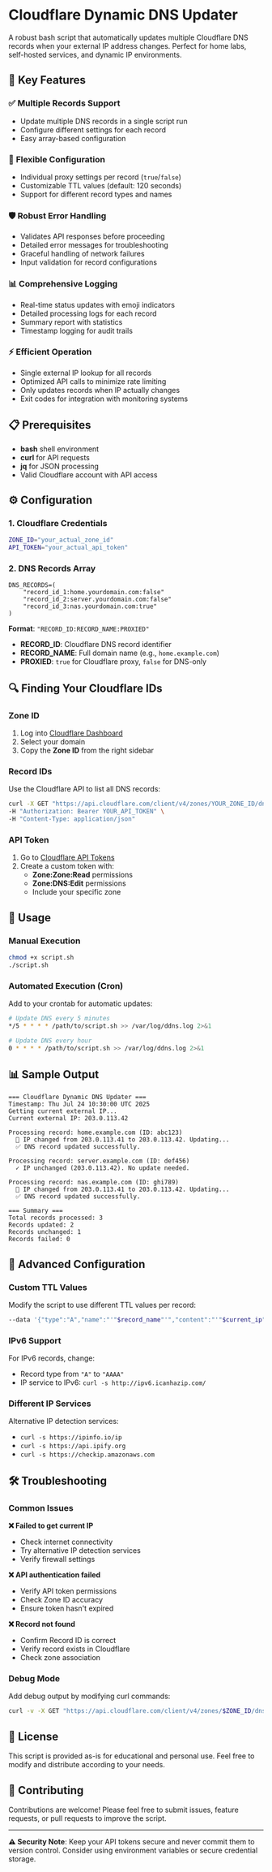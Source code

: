 # Cloudflare Dynamic DNS Updater

A robust bash script that automatically updates multiple Cloudflare DNS records when your external IP address changes. Perfect for home labs, self-hosted services, and dynamic IP environments.

## 🚀 Key Features

### ✅ **Multiple Records Support**
- Update multiple DNS records in a single script run
- Configure different settings for each record
- Easy array-based configuration

### 🔧 **Flexible Configuration**
- Individual proxy settings per record (`true`/`false`)
- Customizable TTL values (default: 120 seconds)
- Support for different record types and names

### 🛡️ **Robust Error Handling**
- Validates API responses before proceeding
- Detailed error messages for troubleshooting
- Graceful handling of network failures
- Input validation for record configurations

### 📊 **Comprehensive Logging**
- Real-time status updates with emoji indicators
- Detailed processing logs for each record
- Summary report with statistics
- Timestamp logging for audit trails

### ⚡ **Efficient Operation**
- Single external IP lookup for all records
- Optimized API calls to minimize rate limiting
- Only updates records when IP actually changes
- Exit codes for integration with monitoring systems

## 📋 Prerequisites

- **bash** shell environment
- **curl** for API requests
- **jq** for JSON processing
- Valid Cloudflare account with API access

## ⚙️ Configuration

### 1. Cloudflare Credentials
```bash
ZONE_ID="your_actual_zone_id"
API_TOKEN="your_actual_api_token"
```




### 2. DNS Records Array

```
DNS_RECORDS=(
    "record_id_1:home.yourdomain.com:false"
    "record_id_2:server.yourdomain.com:false"
    "record_id_3:nas.yourdomain.com:true"
)
```

**Format**: `"RECORD_ID:RECORD_NAME:PROXIED"`
- **RECORD_ID**: Cloudflare DNS record identifier
- **RECORD_NAME**: Full domain name (e.g., `home.example.com`)
- **PROXIED**: `true` for Cloudflare proxy, `false` for DNS-only



## 🔍 Finding Your Cloudflare IDs

### Zone ID
1. Log into [Cloudflare Dashboard](https://dash.cloudflare.com)
2. Select your domain
3. Copy the **Zone ID** from the right sidebar

### Record IDs
Use the Cloudflare API to list all DNS records:
```bash
curl -X GET "https://api.cloudflare.com/client/v4/zones/YOUR_ZONE_ID/dns_records" \
-H "Authorization: Bearer YOUR_API_TOKEN" \
-H "Content-Type: application/json"
```

### API Token
1. Go to [Cloudflare API Tokens](https://dash.cloudflare.com/profile/api-tokens)
2. Create a custom token with:
   - **Zone:Zone:Read** permissions
   - **Zone:DNS:Edit** permissions
   - Include your specific zone

## 🚀 Usage

### Manual Execution
```bash
chmod +x script.sh
./script.sh
```

### Automated Execution (Cron)
Add to your crontab for automatic updates:
```bash
# Update DNS every 5 minutes
*/5 * * * * /path/to/script.sh >> /var/log/ddns.log 2>&1

# Update DNS every hour
0 * * * * /path/to/script.sh >> /var/log/ddns.log 2>&1
```

## 📊 Sample Output

```
=== Cloudflare Dynamic DNS Updater ===
Timestamp: Thu Jul 24 10:30:00 UTC 2025
Getting current external IP...
Current external IP: 203.0.113.42

Processing record: home.example.com (ID: abc123)
  🔄 IP changed from 203.0.113.41 to 203.0.113.42. Updating...
  ✅ DNS record updated successfully.

Processing record: server.example.com (ID: def456)
  ✓ IP unchanged (203.0.113.42). No update needed.

Processing record: nas.example.com (ID: ghi789)
  🔄 IP changed from 203.0.113.41 to 203.0.113.42. Updating...
  ✅ DNS record updated successfully.

=== Summary ===
Total records processed: 3
Records updated: 2
Records unchanged: 1
Records failed: 0
```

## 🔧 Advanced Configuration

### Custom TTL Values
Modify the script to use different TTL values per record:
```bash
--data '{"type":"A","name":"'"$record_name"'","content":"'"$current_ip"'","ttl":300,"proxied":'"$proxied"'}'
```

### IPv6 Support
For IPv6 records, change:
- Record type from `"A"` to `"AAAA"`
- IP service to IPv6: `curl -s http://ipv6.icanhazip.com/`

### Different IP Services
Alternative IP detection services:
- `curl -s https://ipinfo.io/ip`
- `curl -s https://api.ipify.org`
- `curl -s https://checkip.amazonaws.com`

## 🛠️ Troubleshooting

### Common Issues

**❌ Failed to get current IP**
- Check internet connectivity
- Try alternative IP detection services
- Verify firewall settings

**❌ API authentication failed**
- Verify API token permissions
- Check Zone ID accuracy
- Ensure token hasn't expired

**❌ Record not found**
- Confirm Record ID is correct
- Verify record exists in Cloudflare
- Check zone association

### Debug Mode
Add debug output by modifying curl commands:
```bash
curl -v -X GET "https://api.cloudflare.com/client/v4/zones/$ZONE_ID/dns_records/$record_id"
```

## 📝 License

This script is provided as-is for educational and personal use. Feel free to modify and distribute according to your needs.

## 🤝 Contributing

Contributions are welcome! Please feel free to submit issues, feature requests, or pull requests to improve the script.

---

**⚠️ Security Note**: Keep your API tokens secure and never commit them to version control. Consider using environment variables or secure credential storage.
